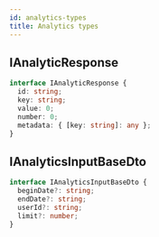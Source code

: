 ```yaml
---
id: analytics-types
title: Analytics types
---
```


## IAnalyticResponse

```ts
interface IAnalyticResponse {
  id: string;
  key: string;
  value: 0;
  number: 0;
  metadata: { [key: string]: any };
}
```

## IAnalyticsInputBaseDto

```ts
interface IAnalyticsInputBaseDto {
  beginDate?: string;
  endDate?: string;
  userId?: string;
  limit?: number;
}
```
